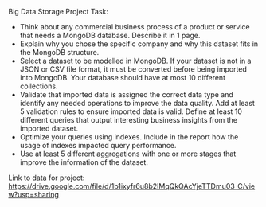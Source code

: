 Big Data Storage Project
Task: 
- Think about any commercial business process of a product or service that needs a MongoDB database.
Describe it in 1 page. 
- Explain why you chose the specific company and why this dataset fits in the
MongoDB structure.
- Select a dataset to be modelled in MongoDB. If your dataset is not in a JSON or CSV file format, it must
be converted before being imported into MongoDB. Your database should have at most 10 different
collections. 
- Validate that imported data is assigned the correct data type and identify any needed operations to
improve the data quality. Add at least 5 validation rules to ensure imported data is valid. 
Define at least 10 different queries that output interesting business insights from the imported dataset.
- Optimize your queries using indexes. Include in the report how the usage of indexes impacted query
performance.
- Use at least 5 different aggregations with one or more stages that improve the information of the
dataset.

Link to data for project:
https://drive.google.com/file/d/1b1ixyfr6u8b2IMqQkQAcYjeTTDmu03_C/view?usp=sharing
